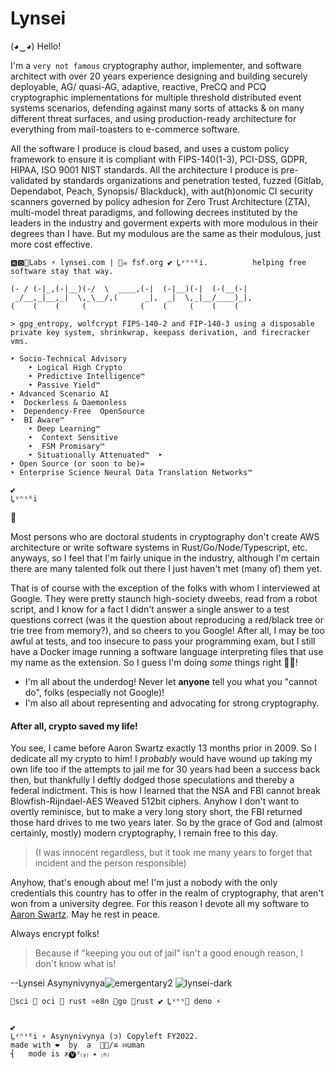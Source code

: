 # Lynsei

(◕‿◕) Hello! 


I'm a `very not famous` cryptography author, implementer, and software architect with over 20 years experience designing and building securely deployable, AG/ quasi-AG, adaptive, reactive, PreCQ and PCQ cryptographic implementations for multiple threshold distributed event systems scenarios, defending against many sorts of attacks & on many different threat surfaces, and using production-ready architecture for everything from mail-toasters to e-commerce software.  

All the software I produce is cloud based, and uses a custom policy framework to ensure it is compliant with FIPS-140(1-3), PCI-DSS, GDPR, HIPAA, ISO 9001 NIST standards.  All the architecture I produce is pre-validated by standards organizations and penetration tested, fuzzed (Gitlab, Dependabot, Peach, Synopsis/ Blackduck), with aut(h)onomic CI security scanners governed by policy adhesion for Zero Trust Architecture (ZTA), multi-model threat paradigms, and following decrees instituted by the leaders in the industry and goverment experts with more modulous in their degrees than I have. But my modulous are the same as their modulous, just more cost effective.

```
🆁🅳🧪Labs ⚡️ lynsei.com | 🏴‍☠️ fsf.org 💕 Ḻʸⁿˢᴱi.          helping free software stay that way.

(- / (-|_,(-|__)(-/  \  ____,(-|  (-|__)(-|  (-(__(-|   
 _/__,_|__,_|  \,_\__/,(      _|,  _|  \,_|__/____)_|,    
(    (    (     (            (    (     (    (    (

> gpg_entropy, wolfcrypt FIPS-140-2 and FIP-140-3 using a disposable private key system, shrinkwrap, keepass derivation, and firecracker vms.

‣ Socio-Technical Advisory   
	‣ Logical High Crypto
	‣ Predictive Intelligence™  
	‣ Passive Yield™ 
‣ Advanced Scenario AI
‣  Dockerless & Daemonless  
‣  Dependency-Free  OpenSource
‣  BI Aware™  
	‣ Deep Learning™   
	‣  Context Sensitive  
	‣  FSM Promisary™  
	‣ Situationally Attenuated™  ‣  
‣ Open Source (or soon to be)=
‣ Enterprise Science Neural Data Translation Networks™

💕
Ḻʸⁿˢᴱi

```


🧪

Most persons who are doctoral students in cryptography don't create AWS architecture or write software systems in Rust/Go/Node/Typescript, etc. anyways, so I feel that I'm fairly unique in the industry, although I'm certain there are many talented folk out there I just haven't met (many of) them yet. 

That is of course with the exception of the folks with whom I interviewed at Google.  They were pretty staunch high-society dweebs, read from a robot script, and I know for a fact I didn't answer a single answer to a test questions correct (was it the question about reproducing a red/black tree or trie tree from memory?), and so cheers to you Google!  After all, I may be too awful at tests, and too insecure to pass your programming exam, but I still have a Docker image running a software language interpreting files that use my name as the extension.  So I guess I'm doing *some* things right 🤏🏻!

* I'm all about the underdog!  Never let **anyone** tell you what you "cannot do", folks (especially not Google)! 
* I'm also all about representing and advocating for strong cryptography.  

#### After all, crypto saved my life! 

  You see, I came before Aaron Swartz exactly 13 months prior in 2009.  So I dedicate all my crypto to him!  I *probably* would have wound up taking my own life too if the attempts to jail me for 30 years had been a success back then, but thankfully I deftly dodged those speculations and thereby a federal indictment.  This is how I learned that the NSA and FBI cannot break Blowfish-Rijndael-AES Weaved 512bit ciphers. Anyhow I don't want to overtly reminisce, but to make a very long story short, the FBI returned those hard drives to me  two years later.  So by the grace of God and (almost certainly, mostly) modern cryptography, I remain free to this day.
> (I was innocent regardless, but it took me many years to forget that incident and the person responsible)

Anyhow, that's enough about me!  I'm just a nobody with the only credentials this country has to offer in the realm of cryptography, that aren't won from a university degree.   For this reason I devote all my software to [Aaron Swartz](https://en.wikipedia.org/wiki/Aaron_Swartz).   May he rest in peace.

Always encrypt folks!  

> Because if "keeping you out of jail" isn't a good enough reason, I don't know what is!

--Lynsei Asynynivynya![emergentary2](https://user-images.githubusercontent.com/16281585/173702301-baa85c0e-89b9-4450-84b7-6c770a93f9d2.png)
![lynsei-dark](https://user-images.githubusercontent.com/16281585/173704263-e12939a8-aac7-4330-a97a-419246a9bb04.png)


```
🧪sci 🐳 oci 🦀 rust ⚛e8n 🐹go 🦀rust 💕 Ḻʸⁿˢ🐲 deno ⚡️
    

💕 
Ḻʸⁿˢᴱi ⚡️ Asynynivynya (ɔ) Copyleft FY2022. 
made with ❤︎  by  a  🏳️‍⚧️/≌ ∺uman 
⎨   mode is ✗🅥ʸ⒴ ⭑ ⒣
```
